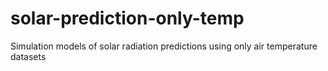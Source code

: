 # solar-prediction-only-temp
Simulation models of solar radiation predictions using only air temperature datasets
